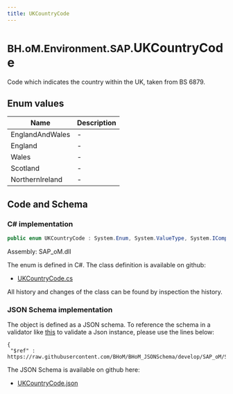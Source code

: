 ```yaml
---
title: UKCountryCode
---
```


# <small>BH.oM.Environment.SAP.</small>**UKCountryCode**

Code which indicates the country within the UK, taken from BS 6879.

## Enum values

| Name            | Description                                                    |
|-----------------|----------------------------------------------------------------|
| EnglandAndWales |  -  |
| England |  -  |
| Wales |  -  |
| Scotland |  -  |
| NorthernIreland |  -  |


## Code and Schema

### C# implementation

``` C# title="C#"
public enum UKCountryCode : System.Enum, System.ValueType, System.IComparable, System.ISpanFormattable, System.IFormattable, System.IConvertible
```

Assembly: SAP_oM.dll

The enum is defined in C#. The class definition is available on github:

- [UKCountryCode.cs](https://github.com/BHoM/SAP_Toolkit/blob/develop/SAP_oM/Enums\UkCountryCode.cs)

All history and changes of the class can be found by inspection the history.
### JSON Schema implementation

The object is defined as a JSON schema. To reference the schema in a validator like [this](https://www.jsonschemavalidator.net/) to validate a Json instance, please use the lines below:

``` { .json .copy .select } title="JSON Schema"
{
 "$ref" : https://raw.githubusercontent.com/BHoM/BHoM_JSONSchema/develop/SAP_oM/SAP/UKCountryCode.json}
```

The JSON Schema is available on github here:

- [UKCountryCode.json](https://github.com/BHoM/BHoM_JSONSchema/blob/develop/SAP_oM/SAP/UKCountryCode.json)
